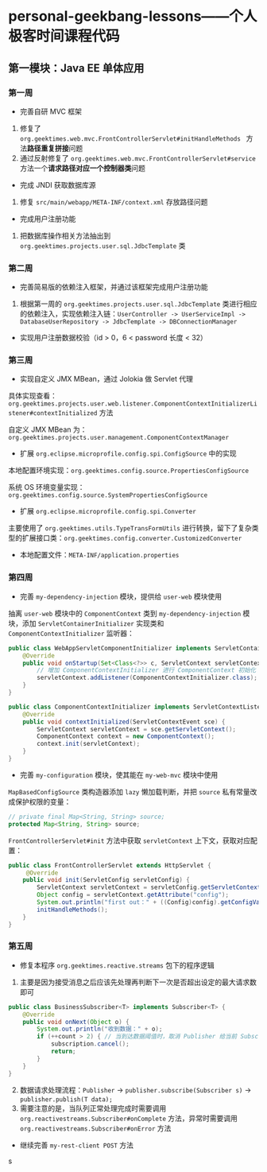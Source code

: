 # personal-geekbang-lessons——个人极客时间课程代码
## 第一模块：Java EE 单体应用

### 第一周

- 完善自研 MVC 框架 

1. 修复了 `org.geektimes.web.mvc.FrontControllerServlet#initHandleMethods ` 方法**路径重复拼接**问题
2.  通过反射修复了 `org.geektimes.web.mvc.FrontControllerServlet#service ` 方法一个**请求路径对应一个控制器类**问题

- 完成 JNDI 获取数据库源

1. 修复 `src/main/webapp/META-INF/context.xml` 存放路径问题

- 完成用户注册功能

1. 把数据库操作相关方法抽出到 `org.geektimes.projects.user.sql.JdbcTemplate` 类

### 第二周

- 完善简易版的依赖注入框架，并通过该框架完成用户注册功能

1. 根据第一周的 `org.geektimes.projects.user.sql.JdbcTemplate` 类进行相应的依赖注入，实现依赖注入链：`UserController -> UserServiceImpl -> DatabaseUserRepository -> JdbcTemplate -> DBConnectionManager`

- 实现用户注册数据校验（id > 0，6 < password 长度 < 32）

### 第三周

- 实现自定义 JMX MBean，通过 Jolokia 做 Servlet 代理

具体实现查看：`org.geektimes.projects.user.web.listener.ComponentContextInitializerListener#contextInitialized` 方法

自定义  JMX MBean 为：`org.geektimes.projects.user.management.ComponentContextManager`

- 扩展 `org.eclipse.microprofile.config.spi.ConfigSource` 中的实现

本地配置环境实现：`org.geektimes.config.source.PropertiesConfigSource` 

系统 OS 环境变量实现： `org.geektimes.config.source.SystemPropertiesConfigSource`

- 扩展 `org.eclipse.microprofile.config.spi.Converter` 

主要使用了 `org.geektimes.utils.TypeTransFormUtils` 进行转换，留下了复杂类型的扩展接口类：`org.geektimes.config.converter.CustomizedConverter`

- 本地配置文件：`META-INF/application.properties`

### 第四周

- 完善 `my-dependency-injection` 模块，提供给 `user-web` 模块使用

抽离 `user-web` 模块中的 `ComponentContext` 类到 `my-dependency-injection` 模块，添加 `ServletContainerInitializer` 实现类和 `ComponentContextInitializer` 监听器：

```java
public class WebAppServletComponentInitializer implements ServletContainerInitializer {
    @Override
    public void onStartup(Set<Class<?>> c, ServletContext servletContext) throws ServletException {
        // 增加 ComponentContextInitializer 进行 ComponentContext 初始化
        servletContext.addListener(ComponentContextInitializer.class);
    }
}

public class ComponentContextInitializer implements ServletContextListener {
    @Override
    public void contextInitialized(ServletContextEvent sce) {
        ServletContext servletContext = sce.getServletContext();
        ComponentContext context = new ComponentContext();
        context.init(servletContext);
    }
}
```

- 完善 `my-configuration` 模块，使其能在 `my-web-mvc` 模块中使用

`MapBasedConfigSource` 类构造器添加 `lazy` 懒加载判断，并把 `source` 私有常量改成保护权限的变量：

```java
// private final Map<String, String> source;
protected Map<String, String> source;
```

`FrontControllerServlet#init` 方法中获取 `servletContext` 上下文，获取对应配置：

```java
public class FrontControllerServlet extends HttpServlet {
     @Override
    public void init(ServletConfig servletConfig) {
        ServletContext servletContext = servletConfig.getServletContext();
        Object config = servletContext.getAttribute("config");
        System.out.println("first out：" + ((Config)config).getConfigValue("application.name").getValue());
        initHandleMethods();
    }
}    
```

### 第五周

- 修复本程序 `org.geektimes.reactive.streams` 包下的程序逻辑

1. 主要是因为接受消息之后应该先处理再判断下一次是否超出设定的最大请求数即可

```java
public class BusinessSubscriber<T> implements Subscriber<T> {
	@Override
    public void onNext(Object o) {
        System.out.println("收到数据：" + o);
        if (++count > 2) { // 当到达数据阈值时，取消 Publisher 给当前 Subscriber 发送数据
            subscription.cancel();
            return;
        }
    }   
}    
```

2. 数据请求处理流程：`Publisher` -> `publisher.subscribe(Subscriber s)` -> `publisher.publish(T data);`
3. 需要注意的是，当队列正常处理完成时需要调用 `org.reactivestreams.Subscriber#onComplete` 方法，异常时需要调用 `org.reactivestreams.Subscriber#onError` 方法

- 继续完善 `my-rest-client POST` 方法

s